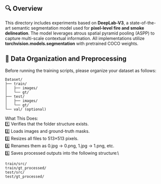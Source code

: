 ## 🔍 Overview
This directory includes experiments based on **DeepLab-V3**, a state-of-the-art semantic segmentation model used for **pixel-level fire and smoke delineation**. The model leverages atrous spatial pyramid pooling (ASPP) to capture multi-scale contextual information. All implementations utilize **torchvision.models.segmentation** with pretrained COCO weights.

## 🧩 Data Organization and Preprocessing
Before running the training scripts, please organize your dataset as follows:

```plaintext
Dataset/
├── train/
│   ├── images/
│   └── gt/
├── test/
│   ├── images/
│   └── gt/
└── val/ (optional)
```

What This Does:\
1️⃣ Verifies that the folder structure exists.\
2️⃣ Loads images and ground-truth masks.\
3️⃣ Resizes all files to 513×513 pixels.\
4️⃣ Renames them as 0.jpg → 0.png, 1.jpg → 1.png, etc.\
5️⃣ Saves processed outputs into the following structure:\

```plaintext
train/src/
train/gt_processed/
test/src/
test/gt_processed/
```
